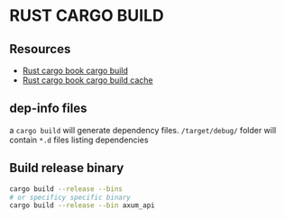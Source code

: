 # RUST CARGO BUILD

## Resources

- [Rust cargo book cargo build](https://doc.rust-lang.org/cargo/commands/cargo-build.html)
- [Rust cargo book cargo build cache](https://doc.rust-lang.org/cargo/guide/build-cache.html)

## dep-info files

a `cargo build` will generate dependency files.
`/target/debug/` folder will contain `*.d` files listing dependencies

## Build release binary
```bash
cargo build --release --bins
# or specificy specific binary
cargo build --release --bin axum_api
```
